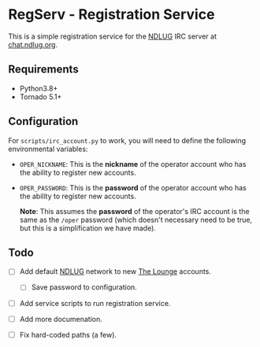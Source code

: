 # RegServ - Registration Service

This is a simple registration service for the [NDLUG] IRC server at
[chat.ndlug.org](chat.ndlug.org).

## Requirements

- Python3.8+
- Tornado 5.1+

## Configuration

For `scripts/irc_account.py` to work, you will need to define the following
environmental variables:

- `OPER_NICKNAME`: This is the **nickname** of the operator account who has the
  ability to register new accounts.
  
- `OPER_PASSWORD`: This is the **password** of the operator account who has the
  ability to register new accounts.
  
    **Note**: This assumes the **password** of the operator's IRC account is
    the same as the `/oper` password (which doesn't necessary need to be true,
    but this is a simplification we have made).

## Todo

- [ ] Add default [NDLUG] network to new [The Lounge] accounts.
    - [ ] Save password to configuration.
    
- [ ] Add service scripts to run registration service.

- [ ] Add more documenation.

- [ ] Fix hard-coded paths (a few).

[NDLUG]:            https://ndlug.org
[Oragono]:          https://oragono.io
[The Lounge]:       https://thelounge.chat
